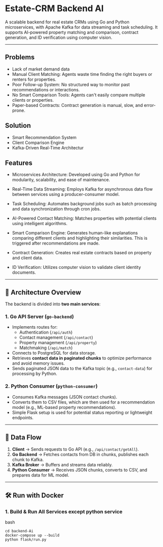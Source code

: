 # Estate-CRM Backend AI

A scalable backend for real estate CRMs using Go and Python microservices, with Apache Kafka for data streaming and task scheduling. It supports AI-powered property matching and comparison, contract generation, and ID verification using computer vision.

---
## Problems
- Lack of market demand data
- Manual Client Matching: Agents waste time finding the right buyers or renters for properties.
- Poor Follow-up System: No structured way to monitor past recommendations or interactions.
- No Smart Comparison Tools: Agents can't easily compare multiple clients or properties.
- Paper-based Contracts: Contract generation is manual, slow, and error-prone.


## Solution
- Smart Recommendation System
- Client Comparison Engine
- Kafka-Driven Real-Time Architectur

  
## Features
- Microservices Architecture: Developed using Go and Python for modularity, scalability, and ease of maintenance.

- Real-Time Data Streaming: Employs Kafka for asynchronous data flow between services using a producer-consumer model.

- Task Scheduling: Automates background jobs such as batch processing and data synchronization through cron jobs.

- AI-Powered Contact Matching: Matches properties with potential clients using intelligent algorithms.

- Smart Comparison Engine: Generates human-like explanations comparing different clients and highlighting their similarities. This is triggered after recommendations are made.

- Contract Generation: Creates real estate contracts based on property and client data.

- ID Verification: Utilizes computer vision to validate client identity documents.

---

## 🧠 Architecture Overview

The backend is divided into **two main services**:

### 1. Go API Server (`go-backend`)
- Implements routes for:
  - Authentication (`/api/auth`)
  - Contact management (`/api/contact`)
  - Property management (`/api/property`)
  - Matchmaking (`/api/match`)
- Connects to PostgreSQL for data storage.
- Retrieves **contact data in paginated chunks** to optimize performance and avoid memory issues.
- Sends paginated JSON data to the Kafka topic (e.g., `contact-data`) for processing by Python.

### 2. Python Consumer (`python-consumer`)
- Consumes Kafka messages (JSON contact chunks).
- Converts them to CSV files, which are then used for a recommendation model (e.g., ML-based property recommendations).
- Simple Flask setup is used for potential status reporting or lightweight endpoints.

---

## 🔁 Data Flow

1. **Client** → Sends requests to Go API (e.g., `/api/contact/getAll`).
2. **Go Backend** → Fetches contacts from DB in chunks, publishes each chunk to Kafka.
3. **Kafka Broker** → Buffers and streams data reliably.
4. **Python Consumer** → Receives JSON chunks, converts to CSV, and prepares data for ML model.

---

## 🛠️ Run with Docker

### 1. Build & Run All Services except python service
bash

```
cd backend-Ai
docker-compose up --build
python flask/run.py
